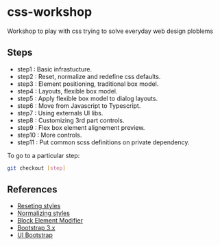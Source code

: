 # css-workshop
Workshop to play with css trying to solve everyday web design ploblems

## Steps

* step1  : Basic infrastucture.
* step2  : Reset, normalize and redefine css defaults.
* step3  : Element positioning, traditional box model.
* step4  : Layouts, flexible box model.
* step5  : Apply flexible box model to dialog layouts.
* step6  : Move from Javascript to Typescript.
* step7  : Using externals UI libs.
* step8  : Customizing 3rd part controls.
* step9  : Flex box element alignement preview.
* step10 : More controls.
* step11 : Put common scss definitions on private dependency.

To go to a particular step:

```sh
git checkout [step]
```

## References

* [Reseting styles](http://meyerweb.com/eric/tools/css/reset)
* [Normalizing styles](https://necolas.github.io/normalize.css/)
* [Block Element Modifier](http://getbem.com/)
* [Bootstrap 3.x](https://getbootstrap.com/docs/3.3/)
* [UI Bootstrap](https://angular-ui.github.io/bootstrap/)
